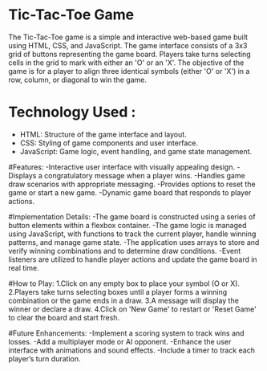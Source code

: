 # Tic-Tac-Toe Game
The Tic-Tac-Toe game is a simple and interactive web-based game built using HTML, CSS, and JavaScript. The game interface consists of a 3x3 grid of buttons representing the game board. Players take turns selecting cells in the grid to mark with either an 'O' or an 'X'. The objective of the game is for a player to align three identical symbols (either 'O' or 'X') in a row, column, or diagonal to win the game.
  
# Technology Used :
- HTML: Structure of the game interface and layout.
- CSS: Styling of game components and user interface.
- JavaScript: Game logic, event handling, and game state management.

#Features:
-Interactive user interface with visually appealing design.
-Displays a congratulatory message when a player wins.
-Handles game draw scenarios with appropriate messaging.
-Provides options to reset the game or start a new game.
-Dynamic game board that responds to player actions.

#Implementation Details:
-The game board is constructed using a series of button elements within a flexbox container.
-The game logic is managed using JavaScript, with functions to track the current player, handle winning patterns, and manage game state.
-The application uses arrays to store and verify winning combinations and to determine draw conditions.
-Event listeners are utilized to handle player actions and update the game board in real time.

#How to Play:
1.Click on any empty box to place your symbol (O or X).
2.Players take turns selecting boxes until a player forms a winning combination or the game ends in a draw.
3.A message will display the winner or declare a draw.
4.Click on 'New Game' to restart or 'Reset Game' to clear the board and start fresh.

#Future Enhancements:
-Implement a scoring system to track wins and losses.
-Add a multiplayer mode or AI opponent.
-Enhance the user interface with animations and sound effects.
-Include a timer to track each player’s turn duration.
